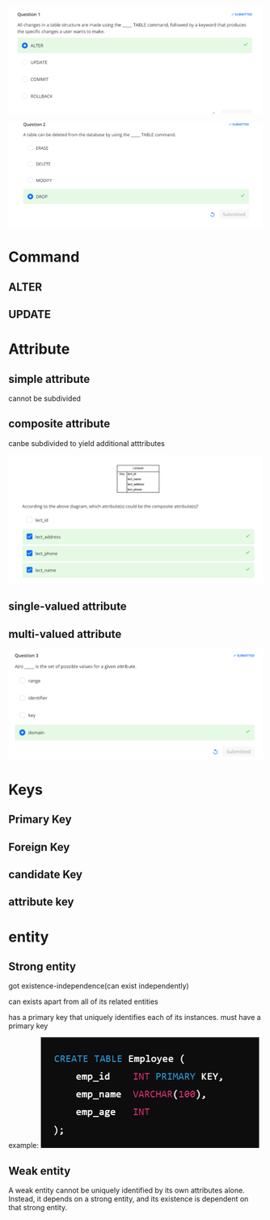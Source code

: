 ![1725087951831](image/mid-semestertest/1725087951831.png)

![1725087968257](image/mid-semestertest/1725087968257.png)

# Command

## ALTER

## UPDATE

# Attribute

## simple attribute

cannot be subdivided

## composite attribute

canbe subdivided to yield additional atttributes

![1725167546391](image/mid-semestertest/1725167546391.png)

## single-valued attribute

## multi-valued attribute

![1725167359800](image/mid-semestertest/1725167359800.png)

# Keys
## Primary Key
## Foreign Key
## candidate Key
## attribute key

# entity

## Strong entity

got existence-independence(can exist independently)

can exists apart from all of its related entities

has a primary key that uniquely identifies each of its instances.
must have a primary key

example:
![1725170097642](image/mid-semestertest/1725170097642.png)
## Weak entity
A weak entity cannot be uniquely identified by its own attributes alone. Instead, it depends on a strong entity, and its existence is dependent on that strong entity.
